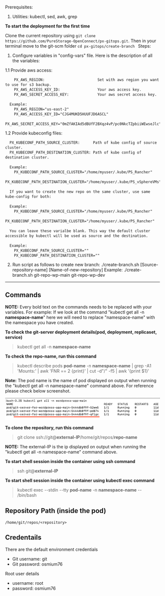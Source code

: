Prerequisites:
  1) Utilities: kubectl, sed, awk, grep

**To start the deployment for the first time**

Clone the current repository using  `git clone https://github.com/PureStorage-OpenConnect/px-gitops.git`. Then in your terminal move to the git-scm folder `cd px-gitops/create-branch
`
Steps: 
1)  Configure variables in "config-vars" file. Here is the description of all the variables:

  1.1 Provide aws access:
  
        PX_AWS_REGION:                        Set with aws region you want to use for s3 backup.
        PX_AWS_ACCESS_KEY_ID:                 Your aws access key.
        PX_AWS_SECRET_ACCESS_KEY:             Your aws secret access key.

      Example:
        PX_AWS_REGION="us-east-2"
        PX_AWS_ACCESS_KEY_ID="CJG4MUKD5HUUFJD6ASCL"
        PX_AWS_SECRET_ACCESS_KEY="0mZfAKIAd5dBUfF2BXqz4vP/pc0NkcTZpbiiWEwseJlc"

  1.2 Provide kubeconfig files:
  
      PX_KUBECONF_PATH_SOURCE_CLUSTER:      Path of kube config of source cluster. 
      PX_KUBECONF_PATH_DESTINATION_CLUSTER: Path of kube config of destination cluster.       

      Example:
        PX_KUBECONF_PATH_SOURCE_CLUSTER="/home/myuser/.kube/PS_Rancher"
        PX_KUBECONF_PATH_DESTINATION_CLUSTER="/home/myuser/.kube/PS_vSphereVMs"
      
      If you want to create the new repo on the same cluster, use same kube-config for both:

      Example:
        PX_KUBECONF_PATH_SOURCE_CLUSTER="/home/myuser/.kube/PS_Rancher"
        PX_KUBECONF_PATH_DESTINATION_CLUSTER="/home/myuser/.kube/PS_Rancher"

      You can leave these varialbe blank. This way the default cluster accessible by kubectl will be used as source and the destination.

      Example:
        PX_KUBECONF_PATH_SOURCE_CLUSTER=""
        PX_KUBECONF_PATH_DESTINATION_CLUSTER=""

2) Run script as follows to create new branch:
  ./create-branch.sh [Source-repository-name] [Name-of-new-repository]
  Example:
    ./create-branch.sh git-repo-wp-main git-repo-wp-dev
---

## Commands

**NOTE:** Every bold text on the commands needs to be replaced with your variables. For example: If we look at the command "kubectl get all -n **namespace-name**" here we will need to replace "namespace-name" with the namespace you have created.

**To check the git-server deployment details(pod, deployment, replicaset, service)**


> kubectl get all -n **namespace-name**


**To check the repo-name, run this command**

> kubectl describe pods **pod-name** -n **namespace-name** | grep -A1 'Mounts:' | awk 'FNR == 2 {print}' | cut -d"/" -f5 | awk '{print $1}'

**Note:** The pod name is the name of pod displayed on output when running the "kubectl get all -n namespace-name" command above. For reference please check below screenshot.

![](./pod-details.png?raw=true "Title")


**To clone the repository, run this command**

> git clone ssh://git@**external-IP**/home/git/repos/**repo-name**

**NOTE:** The external-IP is the ip displayed on output when running the "kubectl get all -n namespace-name" command above.

**To start shell session inside the container using ssh command**


> ssh git@**external-IP**

**To start shell session inside the container using kubectl exec command**


> kubectl exec --stdin --tty **pod-name** -n **namespace-name** -- /bin/bash


## Repository Path (inside the pod)

```
/home/git/repos/<repository>
```

## Credentails

There are the default environment credentials

* Git username: git
* Git password: osmium76

Root user details

* username: root
* password: osmium76        
